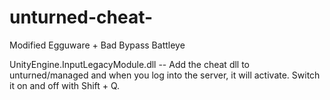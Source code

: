 # unturned-cheat-
Modified Egguware + Bad Bypass Battleye


UnityEngine.InputLegacyModule.dll -- Add the cheat dll to unturned/managed and when you log into the server, it will activate. Switch it on and off with Shift + Q.

